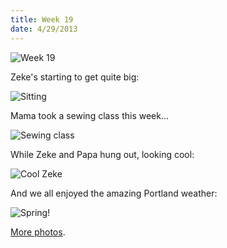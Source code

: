 ```yaml
---
title: Week 19
date: 4/29/2013
---
```


![Week 19](https://lh5.googleusercontent.com/-qActYqzGblU/UX848-beeHI/AAAAAAAAMGE/jZNOA8ikPL0/w671-h672/Zeek+Week+19+Graphic.jpg)

Zeke's starting to get quite big:

![Sitting](https://lh6.googleusercontent.com/-O66kios3P0Y/UX85AYfY2YI/AAAAAAAAMG4/uwndTDaBsII/w447-h672/DSC_0047.JPG)

Mama took a sewing class this week...

![Sewing class](https://lh5.googleusercontent.com/-woUPtk4Pq3o/UX85DUczLtI/AAAAAAAAMH0/o2LF1upng7s/w1011-h672/DSC_0090.JPG)

While Zeke and Papa hung out, looking cool:

![Cool Zeke](https://lh6.googleusercontent.com/-N8g0zN0GcZ8/UX85EceMNvI/AAAAAAAAMIE/WcgMbTfSnF8/w1011-h672/DSC_0082.JPG)

And we all enjoyed the amazing Portland weather:

![Spring!](https://lh5.googleusercontent.com/-kryrGC5MxKI/UX85FbdTOmI/AAAAAAAAMIU/BNvn_ZaWLLs/w447-h672/DSC_0165.JPG)

[More photos](https://plus.google.com/photos/109995794392976695103/albums/5872475044217995073).
